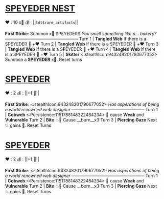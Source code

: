 # [__**SPEYEDER NEST**__](<https://www.youtube.com/watch?v=rvXm2TNLfnQ>)
❤️ : 10 x:busts_in_silhouette:
💰 : ||`tdt$rare_artifacts`||

**First Strike**: Summon x:busts_in_silhouette: SPEYEDERS
*You smell something like a... bakery?*
—————————————————
Turn 1   | **Tangled Web** If there is a SPEYEDER :twisted_rightwards_arrows: +❤️
Turn 2  | **Tangled Web** If there is a SPEYEDER :twisted_rightwards_arrows: +❤️
Turn 3  | **Tangled Web** If there is a SPEYEDER :twisted_rightwards_arrows: +❤️
Turn 4  | **Tangled Web** If there is a SPEYEDER :twisted_rightwards_arrows: +❤️
Turn 5  | **Skitter** <:stealthIcon:943248201790677052> Summon a **SPEYEDER** x:busts_in_silhouette:. Reset turns


# [__**SPEYEDER**__](<https://www.youtube.com/watch?v=NH-GAwLAO30>)
❤️ : 2
💰 : ||+1 🔷||

**First Strike**: <:stealthIcon:943248201790677052>
*Has asperations of being a world renowned web designer*
—————————————————
Turn 1  | **Cobweb** <:Persistence:1151788148322484234> 🔀 cause __Weak__ and __Vulnerable__
Turn 2 | **Bite** 💥🔀 Cause __burn__x3
Turn 3 | **Piercing Gaze** Next 💥 gains 🚫. Reset Turns


# [__**SPEYEDER**__](<https://www.youtube.com/watch?v=NH-GAwLAO30>)
❤️ : 2
💰 : ||+1 🔷||

**First Strike**: <:stealthIcon:943248201790677052>
*Has asperations of being a world renowned web designer*
—————————————————
Turn 1  | **Cobweb** <:Persistence:1151788148322484234> 🔀 cause __Weak__ and __Vulnerable__
Turn 2 | **Bite** 💥🔀 Cause __burn__x3
Turn 3 | **Piercing Gaze** Next 💥 gains 🚫. Reset Turns
